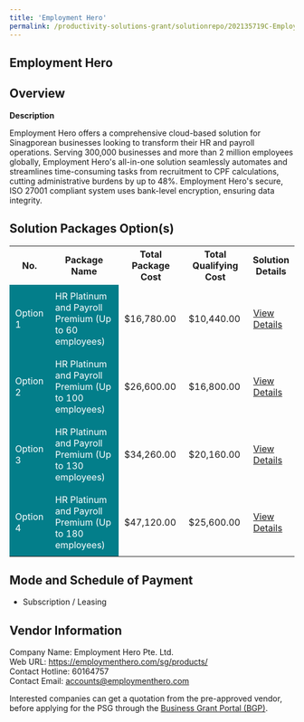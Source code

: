 ```yaml
---
title: 'Employment Hero'
permalink: /productivity-solutions-grant/solutionrepo/202135719C-Employmnt-Hro-G
---
```


## Employment Hero

## Overview

**Description**

Employment Hero offers a comprehensive cloud-based solution for Sinagporean businesses looking to transform their HR and payroll operations. Serving 300,000 businesses and more than 2 million employees globally, Employment Hero's all-in-one solution seamlessly automates and streamlines time-consuming tasks from recruitment to CPF calculations, cutting administrative burdens by up to 48%. Employment Hero's secure, ISO 27001 compliant system uses bank-level encryption, ensuring data integrity.

## Solution Packages Option(s)

<table>
<tr>
<th><b>No.</b></th>
<th><b>Package Name</b></th>
<th><b>Total Package Cost</b></th>
<th><b>Total Qualifying Cost</b></th>
<th><b>Solution Details</b></th>
</tr>
<tr>
<td style='padding: 10px; background-color: #037E8A; color: #FFFFFF;'>Option 1</td>
<td style='padding: 10px; background-color: #037E8A; color: #FFFFFF;'>HR Platinum and Payroll Premium (Up to 60 employees)</td>
<td style='padding: 10px;'>$16,780.00</td>
<td style='padding: 10px;'>$10,440.00</td>
<td style='padding: 10px;'><a href='/images/psg/Employment_Hero_13062024_Desensitised_Annex3_Part2.pdf' target='_blank'>View Details</a></td>
</tr>
<tr>
<td style='padding: 10px; background-color: #037E8A; color: #FFFFFF;'>Option 2</td>
<td style='padding: 10px; background-color: #037E8A; color: #FFFFFF;'>HR Platinum and Payroll Premium (Up to 100 employees)</td>
<td style='padding: 10px;'>$26,600.00</td>
<td style='padding: 10px;'>$16,800.00</td>
<td style='padding: 10px;'><a href='/images/psg/Employment_Hero_13062024_Desensitised_Annex3_Part3.pdf' target='_blank'>View Details</a></td>
</tr>
<tr>
<td style='padding: 10px; background-color: #037E8A; color: #FFFFFF;'>Option 3</td>
<td style='padding: 10px; background-color: #037E8A; color: #FFFFFF;'>HR Platinum and Payroll Premium (Up to 130 employees)</td>
<td style='padding: 10px;'>$34,260.00</td>
<td style='padding: 10px;'>$20,160.00</td>
<td style='padding: 10px;'><a href='/images/psg/Employment_Hero_13062024_Desensitised_Annex3_Part4.pdf' target='_blank'>View Details</a></td>
</tr>
<tr>
<td style='padding: 10px; background-color: #037E8A; color: #FFFFFF;'>Option 4</td>
<td style='padding: 10px; background-color: #037E8A; color: #FFFFFF;'>HR Platinum and Payroll Premium (Up to 180 employees)</td>
<td style='padding: 10px;'>$47,120.00</td>
<td style='padding: 10px;'>$25,600.00</td>
<td style='padding: 10px;'><a href='/images/psg/Employment_Hero_13062024_Desensitised_Annex3_Part5.pdf' target='_blank'>View Details</a></td>
</tr>
</table>

## Mode and Schedule of Payment

 - Subscription / Leasing

## Vendor Information

 Company Name: Employment Hero Pte. Ltd.<br>Web URL: https://employmenthero.com/sg/products/ <br>Contact Hotline: 60164757 <br>Contact Email: accounts@employmenthero.com 

Interested companies can get a quotation from the pre-approved vendor, before applying for the PSG through the <a href='https://www.businessgrants.gov.sg/' target='_blank' rel='noopener'>Business Grant Portal (BGP)</a>.

<script src="/jquery/resize-tables.js"></script>
